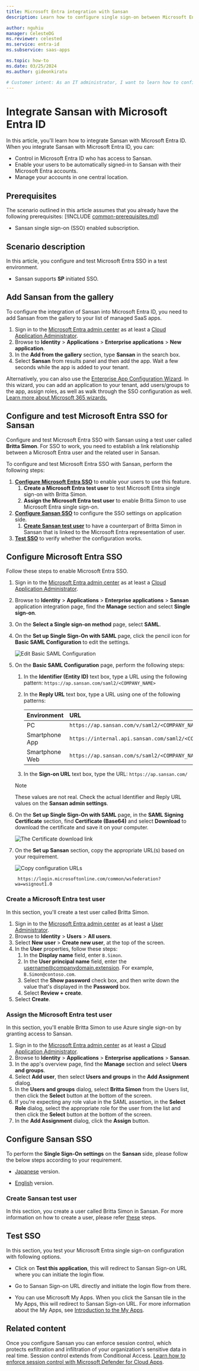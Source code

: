 ```yaml
---
title: Microsoft Entra integration with Sansan
description: Learn how to configure single sign-on between Microsoft Entra ID and Sansan.

author: nguhiu
manager: CelesteDG
ms.reviewer: celested
ms.service: entra-id
ms.subservice: saas-apps

ms.topic: how-to
ms.date: 03/25/2024
ms.author: gideonkiratu

# Customer intent: As an IT administrator, I want to learn how to configure single sign-on between Microsoft Entra ID and Sansan so that I can control who has access to Sansan, enable automatic sign-in with Microsoft Entra accounts, and manage my accounts in one central location.
---
```


# Integrate Sansan with Microsoft Entra ID

In this article,  you'll learn how to integrate Sansan with Microsoft Entra ID. When you integrate Sansan with Microsoft Entra ID, you can:

* Control in Microsoft Entra ID who has access to Sansan.
* Enable your users to be automatically signed-in to Sansan with their Microsoft Entra accounts.
* Manage your accounts in one central location.

## Prerequisites
The scenario outlined in this article assumes that you already have the following prerequisites:
[!INCLUDE [common-prerequisites.md](~/identity/saas-apps/includes/common-prerequisites.md)]
* Sansan single sign-on (SSO) enabled subscription.

## Scenario description

In this article,  you configure and test Microsoft Entra SSO in a test environment.
* Sansan supports **SP** initiated SSO.

## Add Sansan from the gallery

To configure the integration of Sansan into Microsoft Entra ID, you need to add Sansan from the gallery to your list of managed SaaS apps.

1. Sign in to the [Microsoft Entra admin center](https://entra.microsoft.com) as at least a [Cloud Application Administrator](~/identity/role-based-access-control/permissions-reference.md#cloud-application-administrator).
1. Browse to **Identity** > **Applications** > **Enterprise applications** > **New application**.
1. In the **Add from the gallery** section, type **Sansan** in the search box.
1. Select **Sansan** from results panel and then add the app. Wait a few seconds while the app is added to your tenant.

 Alternatively, you can also use the [Enterprise App Configuration Wizard](https://portal.office.com/AdminPortal/home?Q=Docs#/azureadappintegration). In this wizard, you can add an application to your tenant, add users/groups to the app, assign roles, as well as walk through the SSO configuration as well. [Learn more about Microsoft 365 wizards.](/microsoft-365/admin/misc/azure-ad-setup-guides)

<a name='configure-and-test-azure-ad-sso-for-sansan'></a>

## Configure and test Microsoft Entra SSO for Sansan

Configure and test Microsoft Entra SSO with Sansan using a test user called **Britta Simon**. For SSO to work, you need to establish a link relationship between a Microsoft Entra user and the related user in Sansan.

To configure and test Microsoft Entra SSO with Sansan, perform the following steps:

1. **[Configure Microsoft Entra SSO](#configure-azure-ad-sso)** to enable your users to use this feature.
   1. **Create a Microsoft Entra test user** to test Microsoft Entra single sign-on with Britta Simon.
   1. **Assign the Microsoft Entra test user** to enable Britta Simon to use Microsoft Entra single sign-on.
1. **[Configure Sansan SSO](#configure-sansan-sso)** to configure the SSO settings on application side.
   1. **[Create Sansan test user](#create-sansan-test-user)** to have a counterpart of Britta Simon in Sansan that is linked to the Microsoft Entra representation of user.
1. **[Test SSO](#test-sso)** to verify whether the configuration works.

<a name='configure-azure-ad-sso'></a>

## Configure Microsoft Entra SSO

Follow these steps to enable Microsoft Entra SSO.

1. Sign in to the [Microsoft Entra admin center](https://entra.microsoft.com) as at least a [Cloud Application Administrator](~/identity/role-based-access-control/permissions-reference.md#cloud-application-administrator).
1. Browse to **Identity** > **Applications** > **Enterprise applications** > **Sansan** application integration page, find the **Manage** section and select **Single sign-on**.
1. On the **Select a Single sign-on method** page, select **SAML**.
1. On the **Set up Single Sign-On with SAML** page, click the pencil icon for **Basic SAML Configuration** to edit the settings.

   ![Edit Basic SAML Configuration](common/edit-urls.png)

1. On the **Basic SAML Configuration** page, perform the following steps:

   1. In the **Identifier (Entity ID)** text box, type a URL using the following pattern: 
   `https://ap.sansan.com/saml2/<COMPANY_NAME>`

   1. In the **Reply URL** text box, type a URL using one of the following patterns:
    
       | Environment | URL |
      |:--- |:--- |
      | PC |`https://ap.sansan.com/v/saml2/<COMPANY_NAME>/acs` |
      | Smartphone App |`https://internal.api.sansan.com/saml2/<COMPANY_NAME>/acs` |
      | Smartphone Web |`https://ap.sansan.com/s/saml2/<COMPANY_NAME>/acs` |

   1. In the **Sign-on URL** text box, type the URL: 
   `https://ap.sansan.com/`

    > [!NOTE]
    > These values are not real. Check the actual Identifier and Reply URL values on the **Sansan admin settings**.

1. On the **Set up Single Sign-On with SAML** page, in the **SAML Signing Certificate** section, find **Certificate (Base64)** and select **Download** to download the certificate and save it on your computer.

   ![The Certificate download link](common/certificatebase64.png)

1. On the **Set up Sansan** section, copy the appropriate URL(s) based on your requirement.

   ![Copy configuration URLs](common/copy-configuration-urls.png)

   ```Logout URL
    https://login.microsoftonline.com/common/wsfederation?wa=wsignout1.0
    ```

<a name='create-an-azure-ad-test-user'></a>

### Create a Microsoft Entra test user

In this section, you'll create a test user called Britta Simon.

1. Sign in to the [Microsoft Entra admin center](https://entra.microsoft.com) as at least a [User Administrator](~/identity/role-based-access-control/permissions-reference.md#user-administrator).
1. Browse to **Identity** > **Users** > **All users**.
1. Select **New user** > **Create new user**, at the top of the screen.
1. In the **User** properties, follow these steps:
   1. In the **Display name** field, enter `B.Simon`.  
   1. In the **User principal name** field, enter the username@companydomain.extension. For example, `B.Simon@contoso.com`.
   1. Select the **Show password** check box, and then write down the value that's displayed in the **Password** box.
   1. Select **Review + create**.
1. Select **Create**.

<a name='assign-the-azure-ad-test-user'></a>

### Assign the Microsoft Entra test user

In this section, you'll enable Britta Simon to use Azure single sign-on by granting access to Sansan.

1. Sign in to the [Microsoft Entra admin center](https://entra.microsoft.com) as at least a [Cloud Application Administrator](~/identity/role-based-access-control/permissions-reference.md#cloud-application-administrator).
1. Browse to **Identity** > **Applications** > **Enterprise applications** > **Sansan**.
1. In the app's overview page, find the **Manage** section and select **Users and groups**.
1. Select **Add user**, then select **Users and groups** in the **Add Assignment** dialog.
1. In the **Users and groups** dialog, select **Britta Simon** from the Users list, then click the **Select** button at the bottom of the screen.
1. If you're expecting any role value in the SAML assertion, in the **Select Role** dialog, select the appropriate role for the user from the list and then click the **Select** button at the bottom of the screen.
1. In the **Add Assignment** dialog, click the **Assign** button.

## Configure Sansan SSO

To perform the **Single Sign-On settings** on the **Sansan** side, please follow the below steps according to your requirement.

   * [Japanese](https://jp-help.sansan.com/hc/ja/articles/900001551383) version.

   * [English](https://jp-help.sansan.com/hc/en-us/articles/900001551383) version.


### Create Sansan test user

In this section, you create a user called Britta Simon in Sansan. For more information on how to create a user, please refer [these](https://jp-help.sansan.com/hc/articles/206508997-Adding-users) steps.

## Test SSO

In this section, you test your Microsoft Entra single sign-on configuration with following options. 

* Click on **Test this application**, this will redirect to Sansan Sign-on URL where you can initiate the login flow. 

* Go to Sansan Sign-on URL directly and initiate the login flow from there.

* You can use Microsoft My Apps. When you click the Sansan tile in the My Apps, this will redirect to Sansan Sign-on URL. For more information about the My Apps, see [Introduction to the My Apps](https://support.microsoft.com/account-billing/sign-in-and-start-apps-from-the-my-apps-portal-2f3b1bae-0e5a-4a86-a33e-876fbd2a4510).

## Related content

Once you configure Sansan you can enforce session control, which protects exfiltration and infiltration of your organization's sensitive data in real time. Session control extends from Conditional Access. [Learn how to enforce session control with Microsoft Defender for Cloud Apps](/cloud-app-security/proxy-deployment-aad).

